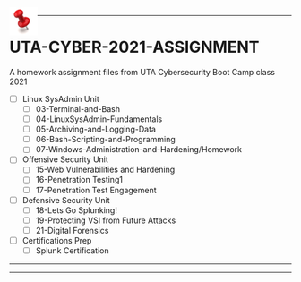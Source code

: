 
<img align="left" width="50" height="50" src="https://github.com/Diablo5G/UTA-CYBER-2021-ASSIGNMENT/blob/Master/Certification%20Prep/Splunk%20Certification/Images/paper-weight-500x500.jpg">

---

# UTA-CYBER-2021-ASSIGNMENT

A homework assignment files from UTA Cybersecurity Boot Camp class 2021
* [ ] Linux SysAdmin Unit
   * [ ] 03-Terminal-and-Bash
   * [ ] 04-LinuxSysAdmin-Fundamentals
   * [ ] 05-Archiving-and-Logging-Data
   * [ ] 06-Bash-Scripting-and-Programming
   * [ ] 07-Windows-Administration-and-Hardening/Homework
* [ ] Offensive Security Unit
   * [ ] 15-Web Vulnerabilities and Hardening
   * [ ] 16-Penetration Testing1
   * [ ] 17-Penetration Test Engagement
* [ ] Defensive Security Unit
   * [ ] 18-Lets Go Splunking!
   * [ ] 19-Protecting VSI from Future Attacks
   * [ ] 21-Digital Forensics
* [ ] Certifications Prep 
   * [ ] Splunk Certification

---
---

